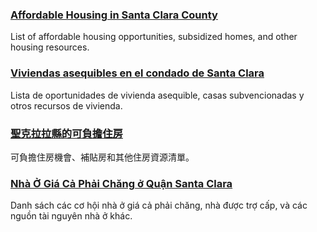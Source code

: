 <RenderIf language="default">

### [Affordable Housing in Santa Clara County](https://affordablehousingonline.com/housing-search/California/Santa-Clara-County)

List of affordable housing opportunities, subsidized homes, and other housing resources.

</RenderIf>
<RenderIf language="es">

### [Viviendas asequibles en el condado de Santa Clara](https://affordablehousingonline.com/housing-search/California/Santa-Clara-County)

Lista de oportunidades de vivienda asequible, casas subvencionadas y otros recursos de vivienda.

</RenderIf>
<RenderIf language="zh">

### [聖克拉拉縣的可負擔住房](https://affordablehousingonline.com/housing-search/California/Santa-Clara-County)

可負擔住房機會、補貼房和其他住房資源清單。

</RenderIf>
<RenderIf language="vi">

### [Nhà Ở Giá Cả Phải Chăng ở Quận Santa Clara](https://affordablehousingonline.com/housing-search/California/Santa-Clara-County)

Danh sách các cơ hội nhà ở giá cả phải chăng, nhà được trợ cấp, và các nguồn tài nguyên nhà ở khác.

</RenderIf>
